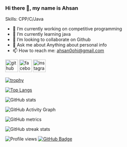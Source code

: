 ### Hi there 👋, my name is Ahsan

Skills: CPP/C/Java

- 🔭 I’m currently working on competitive programming  
- 🌱 I’m currently learning java 
- 👯 I’m looking to collaborate on Github 
- 💬 Ask me about Anything about personal info 
- 📫 How to reach me: ahsan0ohi@gmail.com 


[<img src='https://cdn.jsdelivr.net/npm/simple-icons@3.0.1/icons/github.svg' alt='github' height='40'>](https://github.com/Ahsan0ohi)  [<img src='https://cdn.jsdelivr.net/npm/simple-icons@3.0.1/icons/facebook.svg' alt='facebook' height='40'>](https://www.facebook.com/https://www.facebook.com/ahsanchowdhuryohi)  [<img src='https://cdn.jsdelivr.net/npm/simple-icons@3.0.1/icons/instagram.svg' alt='instagram' height='40'>](https://www.instagram.com/https://www.instagram.com/ahsan_chy_ohi)  

[![trophy](https://github-profile-trophy.vercel.app/?username=Ahsan0ohi)](https://github.com/ryo-ma/github-profile-trophy)

[![Top Langs](https://github-readme-stats.vercel.app/api/top-langs/?username=Ahsan0ohi&show_icons=true&count_private=true&theme=react&hide_border=true&bg_color=0D1117)](https://github.com/Ahsan0ohi/github-readme-stats)

![GitHub stats](https://github-readme-stats.vercel.app/api?username=Ahsan0ohi&&show_icons=true&count_private=true&theme=react&hide_border=true&bg_color=0D1117)  

![GitHub Activity Graph](https://activity-graph.herokuapp.com/graph?username=Ahsan0ohi&show_icons=true&count_private=true&theme=react&hide_border=true&bg_color=0D1117)  

![GitHub metrics](https://metrics.lecoq.io/Ahsan0ohi)  

![GitHub streak stats](https://github-readme-streak-stats.herokuapp.com/?user=Ahsan0ohi&show_icons=true&count_private=true&theme=react&hide_border=true&bg_color=0D1117)  

![Profile views](https://gpvc.arturio.dev/Ahsan0ohi) 
<a href="https://github.com/Ahsan0ohi?tab=followers"><img src="https://img.shields.io/github/followers/MHOPI98?label=Followers&style=social" alt="GitHub Badge"></a>
